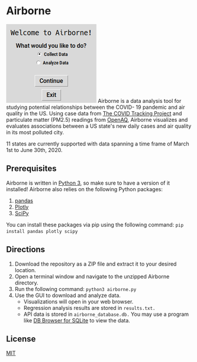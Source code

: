 
# Airborne
![Airborne Screenshot](airborne_screenshot.png?raw=true "Airborne Interface")
Airborne is a data analysis tool for studying potential relationships between the COVID-
19 pandemic and air quality in the US. Using case data from [The COVID Tracking Project](https://covidtracking.com/data/api) and particulate matter (PM2.5) readings from [OpenAQ](https://docs.openaq.org/), Airborne visualizes and evaluates associations between a US state's new daily cases and air quality in its most polluted city.

11 states are currently supported with data spanning a time frame of March 1st to June 30th, 2020.

## Prerequisites 
Airborne is written in [Python 3](https://www.python.org/downloads/), so make sure to have a version of it installed! Airborne also relies on the following Python packages:

1. [pandas](https://pandas.pydata.org/)
2. [Plotly](https://plotly.com/)
3. [SciPy](https://www.scipy.org/)

You can install these packages via pip using the following command:
```pip install pandas plotly scipy```

## Directions
1. Download the repository as a ZIP file and extract it to your desired location.
2. Open a terminal window and navigate to the unzipped Airborne directory.
3. Run the following command:
```python3 airborne.py```
4. Use the GUI to download and analyze data.
	- Visualizations will open in your web browser.
	- Regression analysis results are stored in ```results.txt.```
	- API data is stored in ```airborne_database.db.``` You may use a program like [DB Browser for SQLite](https://sqlitebrowser.org/) to view the data.

## License
[MIT](https://choosealicense.com/licenses/mit/)